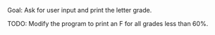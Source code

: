 Goal: Ask for user input and print the letter grade.

TODO: Modify the program to print an F for all grades less than 60%.
